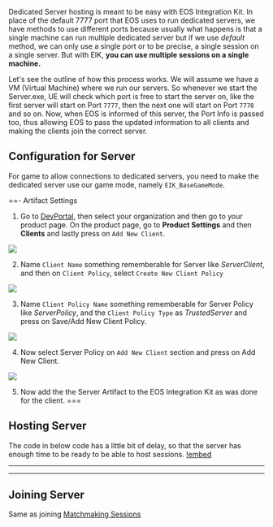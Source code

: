 <!-- Add video tutorials back in once they are done -->
<!-- [!badge variant="danger" target="blank" size="xl" icon="video" text="Video Tutorial"](https://retype.com/) -->

Dedicated Server hosting is meant to be easy with EOS Integration Kit. In place of the default 7777 port that EOS uses to run dedicated servers, we have methods to use different ports because usually what happens is that a single machine can run multiple dedicated server but if we use *default* method, we can only use a single port or to be precise, a single session on a single server. But with EIK, **you can use multiple sessions on a single machine.**

Let's see the outline of how this process works. We will assume we have a VM (Virtual Machine) where we run our servers. So whenever we start the Server.exe, UE will check which port is free to start the server on, like the first server will start on Port `7777`, then the next one will start on Port `7778` and so on.  Now, when EOS is informed of this server, the Port Info is passed too, thus allowing EOS to pass the updated information to all clients and making the clients join the correct server.


## Configuration for Server

For game to allow connections to dedicated servers, you need to make the dedicated server use our game mode, namely `EIK_BaseGameMode`.

==- Artifact Settings

1. Go to [DevPortal](https://dev.epicgames.com/portal/en-US/), then select your organization and then go to your product page. On the product page, go to **Product Settings** and then **Clients** and lastly press on `Add New Client`.

![](/static/Screenshot_25.png)

2. Name `Client Name` something rememberable for Server like *ServerClient*, and then on `Client Policy`, select `Create New Client Policy` 

![](/static/Screenshot_26.png)

3. Name `Client Policy Name` something rememberable for Server Policy like *ServerPolicy*, and the `Client Policy Type` as *TrustedServer* and press on Save/Add New Client Policy.

![](/static/Screenshot_27.png)

4. Now select Server Policy on `Add New Client` section and press on Add New Client.

![](/static/Screenshot_28.png)

5. Now add the the Server Artifact to the EOS Integration Kit as was done for the client.
===

## Hosting Server 

The code in below code has a little bit of delay, so that the server has enough time to be ready to be able to host sessions. 
[!embed](https://blueprintue.com/render/zhxbzn03/)

---
---
## Joining Server

Same as joining [Matchmaking Sessions](/Getting-Started/Configuration/#defaultengineini)
